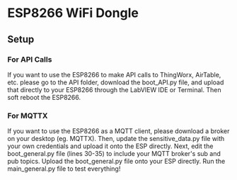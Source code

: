 # ESP8266 WiFi Dongle 

## Setup
### For API Calls
If you want to use the ESP8266 to make API calls to ThingWorx, AirTable, etc. please go to the API folder, download the boot_API.py file, and upload that directly to your ESP8266 through the LabVIEW IDE or Terminal. Then soft reboot the ESP8266.
### For MQTTX 
If you want to use the ESP8266 as a MQTT client, please download a broker on your desktop (eg. MQTTX). Then, update the sensitive_data.py file with your own credentials and upload it onto the ESP directly. Next, edit the boot_general.py file (lines 30-35) to include your MQTT broker's sub and pub topics. Upload the boot_general.py file onto your ESP directly. Run the main_general.py file to test everything!
